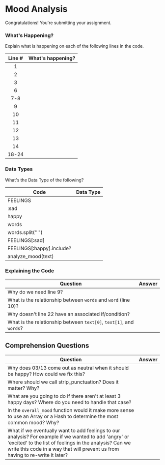 # Mood Analysis
Congratulations! You're submitting your assignment.

### What's Happening?
Explain what is happening on each of the following lines in the code.

| Line # | What's happening?
|:------:|-------------------
| 1      |
| 2      |
| 3      |
| 6      |
| 7-8    |
| 9      |
| 10     |
| 11     |
| 12     |
| 13     |
| 14     |
| 18-24  |

### Data Types
What's the Data Type of the following?

| Code                       | Data Type
|----------------------------|-----------
| FEELINGS                   |
| :sad                       |
| happy                      |
| words                      |
| words.split(" ")           |
| FEELINGS[:sad]             |
| FEELINGS[:happy].include?  |
| analyze_mood(text)         |

### Explaining the Code
| Question               | Answer
|------------------------|-------
| Why do we need line 9? |
| What is the relationship between `words` and `word` (line 10)? |
| Why doesn't line 22 have an associated if/condition? |
| What is the relationship between `text[0]`, `text[1]`, and `words`? |


## Comprehension Questions



|  Question 	|  Answer 	|
|---	|---	|
|  Why does 03/13 come out as neutral when it should be happy? How could we fix this?	|   	|
|  Where should we call strip_punctuation? Does it matter? Why?	|   	|
|  What are you going to do if there aren't at least 3 happy days? Where do you need to handle that case? 	|   	|
|  In the `overall_mood` function would it make more sense to use an Array or a Hash to determine the most common mood? Why? 	|   	|
|  What if we eventually want to add feelings to our analysis? For example if we wanted to add 'angry' or 'excited' to the list of feelings in the analysis? Can we write this code in a way that will prevent us from having to re-write it later?   	|
